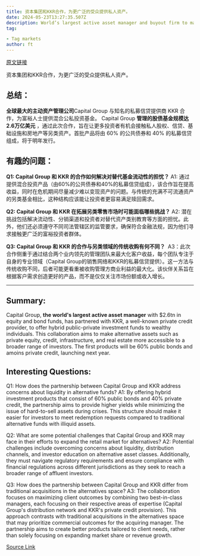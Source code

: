 ```yaml
---
title: 资本集团和KKR合作，为更广泛的受众提供私人资产。
date: 2024-05-23T13:27:35.507Z
description: World’s largest active asset manager and buyout firm to make available hybrid public-private funds to wealthy investors
tag: 

- Tag markets
author: ft
---
```


[原文链接](https://ft.com/content/b5863435-451c-4ed7-925c-1464dabf32a9)

资本集团和KKR合作，为更广泛的受众提供私人资产。

## 总结：
**全球最大的主动资产管理公司**Capital Group 与知名的私募信贷提供商 KKR 合作，为富裕人士提供混合公私投资基金。 Capital Group **管理的股债基金规模达2.6万亿美元** ，通过此次合作，旨在让更多投资者有机会接触私人股权、信贷、基础设施和房地产等另类资产。首批产品将由 60% 的公共债券和 40% 的私募信贷组成，将于明年发行。

## 有趣的问题：
**Q1: Capital Group 和 KKR 的合作如何解决对替代基金流动性的担忧？**
A1: 通过提供混合投资产品（由60%的公共债券和40%的私募信贷组成），该合作旨在提高收益，同时在危机期间尽量减少难以变现资产的问题。与传统的充满不可流通资产的另类基金相比，这种结构应该能让投资者更容易满足赎回需求。

**Q2: Capital Group 和 KKR 在拓展另类零售市场时可能面临哪些挑战？**
A2: 潜在挑战包括解决流动性、分销渠道和投资者对替代资产类别教育等方面的担忧。此外，他们还必须遵守不同司法管辖区的监管要求，确保符合金融法规，因为他们寻求接触更广泛的富裕投资者群体。

**Q3: Capital Group 和 KKR 的合作与另类领域的传统收购有何不同？** 
A3：此次合作侧重于通过结合两个业内领先的管理团队来最大化客户收益，每个团队专注于自身的专业领域（Capital Group的销售网络和KKR的私募信贷提供）。这一方法与传统收购不同，后者可能更看重被收购管理方商业利益的最大化。该伙伴关系旨在根据客户需求创造更好的产品，而不是仅仅关注市场份额或收入增长。

---

## Summary:
Capital Group, **the world's largest active asset manager** with $2.6tn in equity and bond funds, has partnered with KKR, a well-known private credit provider, to offer hybrid public-private investment funds to wealthy individuals. This collaboration aims to make alternative assets such as private equity, credit, infrastructure, and real estate more accessible to a broader range of investors. The first products will be 60% public bonds and amoins private credit, launching next year.

## Interesting Questions:
Q1: How does the partnership between Capital Group and KKR address concerns about liquidity in alternative funds?
A1: By offering hybrid investment products that consist of 60% public bonds and 40% private credit, the partnership aims to provide higher yields while minimizing the issue of hard-to-sell assets during crises. This structure should make it easier for investors to meet redemption requests compared to traditional alternative funds with illiquid assets.

Q2: What are some potential challenges that Capital Group and KKR may face in their efforts to expand the retail market for alternatives?
A2: Potential challenges include overcoming concerns about liquidity, distribution channels, and investor education on alternative asset classes. Additionally, they must navigate regulatory requirements and ensure compliance with financial regulations across different jurisdictions as they seek to reach a broader range of affluent investors.

Q3: How does the partnership between Capital Group and KKR differ from traditional acquisitions in the alternatives space?
A3: The collaboration focuses on maximizing client outcomes by combining two best-in-class managers, each focusing on their respective areas of expertise (Capital Group's distribution network and KKR's private credit provision). This approach contrasts with traditional acquisitions in the alternatives space that may prioritize commercial outcomes for the acquiring manager. The partnership aims to create better products tailored to client needs, rather than solely focusing on expanding market share or revenue growth.

[Source Link](https://ft.com/content/b5863435-451c-4ed7-925c-1464dabf32a9)

